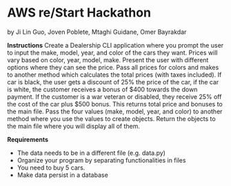 # AWS re/Start Hackathon
by Ji Lin Guo, Joven Poblete, Mtaghi Guidane, Omer Bayrakdar

__Instructions__
Create a Dealership CLI application where you prompt the user to input the make, model, year, and color of the cars they want. Prices will vary based on color, year, model, make. Present the user with different options where they can see the price. Pass all prices for colors and makes to another method which calculates the total prices (with taxes included). If car is black, the user gets a discount of 25% the price of the car, if the car is white, the customer receives a bonus of $400 towards the down payment. If the customer is a war veteran or disabled, they receive 25% off the cost of the car plus $500 bonus. This returns total price and bonuses to the main file. Pass the four values (make, model, year, and color) to another method where you use the values to create objects. Return the objects to the main file where you will display all of them. 

__Requirements__
-	The data needs to be in a different file (e.g. data.py)
-	Organize your program by separating functionalities in files
-	You need to buy 5 cars.
-	Make data persist in a database

